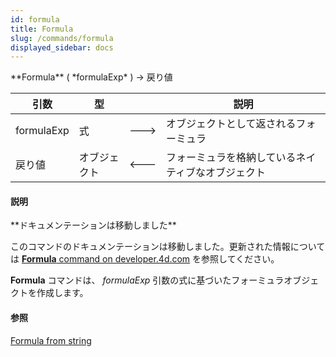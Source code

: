 ```yaml
---
id: formula
title: Formula
slug: /commands/formula
displayed_sidebar: docs
---
```


<!--REF #_command_.Formula.Syntax-->**Formula** ( *formulaExp* ) -> 戻り値<!-- END REF-->
<!--REF #_command_.Formula.Params-->
| 引数 | 型 |  | 説明 |
| --- | --- | --- | --- |
| formulaExp | 式 | &#x1F852; | オブジェクトとして返されるフォーミュラ |
| 戻り値 | オブジェクト | &#x1F850; | フォーミュラを格納しているネイティブなオブジェクト |

<!-- END REF-->

#### 説明 

<!--REF #_command_.Formula.Summary-->**ドキュメンテーションは移動しました**

このコマンドのドキュメンテーションは移動しました。<!-- END REF-->更新された情報については [**Formula** command on developer.4d.com](https://developer.4d.com/docs/API/FunctionClass#formula) を参照してください。

**Formula** コマンドは、 *formulaExp* 引数の式に基づいたフォーミュラオブジェクトを作成します。

#### 参照 

  
  
  
[Formula from string](formula-from-string.md)  
